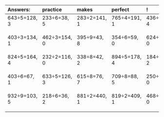| Answers: | practice | makes | perfect | ! |
| :--- | :--- | :--- | :--- | :--- |
| 643÷5=128, 3 | 233÷6=38, 5 | 283÷2=141, 1 | 765÷4=191, 1 | 436÷8=54, 4 | 
|   |   |   |   |   | 
|   |   |   |   |   | 
|   |   |   |   |   | 
| 403÷3=134, 1 | 462÷3=154, 0 | 395÷9=43, 8 | 354÷6=59, 0 | 624÷3=208, 0 | 
|   |   |   |   |   | 
|   |   |   |   |   | 
|   |   |   |   |   | 
| 824÷5=164, 4 | 232÷2=116, 0 | 338÷8=42, 2 | 894÷5=178, 4 | 184÷7=26, 2 | 
|   |   |   |   |   | 
|   |   |   |   |   | 
|   |   |   |   |   | 
| 403÷6=67, 1 | 633÷5=126, 3 | 615÷8=76, 7 | 709÷8=88, 5 | 250÷2=125, 0 | 
|   |   |   |   |   | 
|   |   |   |   |   | 
|   |   |   |   |   | 
| 932÷9=103, 5 | 218÷6=36, 2 | 881÷2=440, 1 | 819÷2=409, 1 | 468÷4=117, 0 | 
|   |   |   |   |   | 
|   |   |   |   |   | 
|   |   |   |   |   | 
